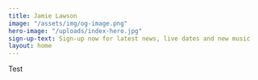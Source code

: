 ```yaml
---
title: Jamie Lawson
image: "/assets/img/og-image.png"
hero-image: "/uploads/index-hero.jpg"
sign-up-text: Sign-up now for latest news, live dates and new music
layout: home
---
```


Test
